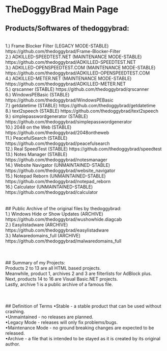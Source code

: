 # TheDoggyBrad Main Page

## Products/Softwares of thedoggybrad:
<br>
1.) Frame Blocker Filter (LEGACY MODE-STABLE) https://github.com/thedoggybrad/Frame-Blocker-Filter 
<br>
2.) ADKILLED-SPEEDTEST.NET (MAINTENANCE MODE-STABLE) https://github.com/thedoggybrad/ADKILLED-SPEEDTEST.NET
<br>
3.) ADKILLED-OPENSPEEDTEST.COM (MAINTENANCE MODE-STABLE) https://github.com/thedoggybrad/ADKILLED-OPENSPEEDTEST.COM
<br>
4.) ADKILLED-METER.NET (MAINTENANCE MODE-STABLE) https://github.com/thedoggybrad/ADKILLED-METER.NET
<br>
5.) qrscanner (STABLE) https://github.com/thedoggybrad/qrscanner
<br>
6.) WindowsPEBasic (STABLE) https://github.com/thedoggybrad/WindowsPEBasic
<br>
7.) getdatetime (STABLE) https://github.com/thedoggybrad/getdatetime
<br>
8.) text2speech (STABLE) https://github.com/thedoggybrad/text2speech
<br>
9.) simplepasswordgenerator (STABLE) https://github.com/thedoggybrad/simplepasswordgenerator
<br>
10.) 2048 on the Web (STABLE) https://github.com/thedoggybrad/2048ontheweb
<br>
11.) PeacefulSearch (STABLE) https://github.com/thedoggybrad/peacefulsearch
<br>
12.) Real SpeedTest (STABLE) https://github.com/thedoggybrad/speedtest
<br>
13.) Notes Manager (STABLE) https://github.com/thedoggybrad/notesmanager
<br>
14.) Website Navigator (UNMAINTAINED-STABLE) https://github.com/thedoggybrad/website_navigator
<br>
15.) Notepad Reborn (UNMAINTAINED-STABLE) https://github.com/thedoggybrad/notepad_reborn
<br>
16.) Calculator (UNMAINTAINED-STABLE) https://github.com/thedoggybrad/calculator
<br>
<br>
<br>
## Public Archive of the original files by thedoggybrad:
<br>
1.) Windows Hide or Show Updates (ARCHIVE) https://github.com/thedoggybrad/wushowhide.diagcab
<br>
2.) Easylistadware (ARCHIVE) https://github.com/thedoggybrad/easylistadware
<br>
3.) Malwaredomains_full (ARCHIVE) https://github.com/thedoggybrad/malwaredomains_full
<br>
<br>
<br>
<br>
## Summary of my Projects:
<br>
Products 2 to 13 are all HTML based projects.
<br>
Meanwhile, product 1, archives 2 and 3 are filterlists for AdBlock plus.
<br>
Next, products 14 to 16 are Visual Basic.NET projects.
<br>
Lastly, archive 1 is a public archive of a famous file.
<br>
<br>
<br>
<br>
## Definition of Terms
•Stable - a stable product that can be used without crashing.
<br>
•Unmaintained - no releases are planned.
<br>
•Legacy Mode - releases will only fix problems/bugs.
<br>
•Maintenance Mode - no ground breaking changes are expected to be released.
<br>
•Archive - a file that is intended to be stayed as it is created by its original author.

